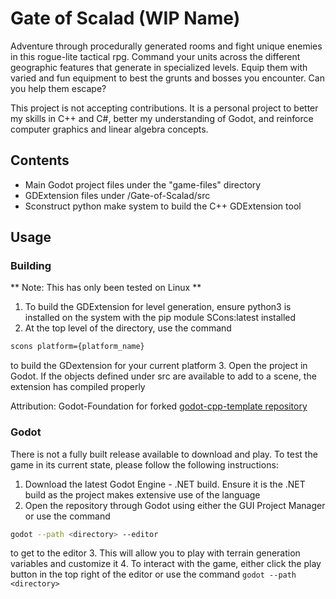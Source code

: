 # Gate of Scalad (WIP Name)
Adventure through procedurally generated rooms and fight unique enemies in this rogue-lite tactical rpg. Command your units across the different geographic features that generate in specialized levels. Equip them with varied and fun equipment to best the grunts and bosses you encounter. Can you help them escape?

This project is not accepting contributions. It is a personal project to better my skills in C++ and C#, better my understanding of Godot, and reinforce computer graphics and linear algebra concepts.

## Contents
* Main Godot project files under the "game-files" directory
* GDExtension files under /Gate-of-Scalad/src
* Sconstruct python make system to build the C++ GDExtension tool

## Usage
### Building
** Note: This has only been tested on Linux **
1. To build the GDExtension for level generation, ensure python3 is installed on the system with the pip module SCons:latest installed
2. At the top level of the directory, use the command
```bash
scons platform={platform_name}
```
to build the GDextension for your current platform
3. Open the project in Godot. If the objects defined under src are available to add to a scene, the extension has compiled properly

Attribution: Godot-Foundation for forked [godot-cpp-template repository](https://github.com/godotengine/godot-cpp-template)

### Godot
There is not a fully built release available to download and play. To test the game in its current state, please follow the following instructions:
1. Download the latest Godot Engine - .NET build. Ensure it is the .NET build as the project makes extensive use of the language
2. Open the repository through Godot using either the GUI Project Manager or use the command
```bash
godot --path <directory> --editor
```
to get to the editor
3. This will allow you to play with terrain generation variables and customize it
4. To interact with the game, either click the play button in the top right of the editor or use the command `godot --path <directory>`
